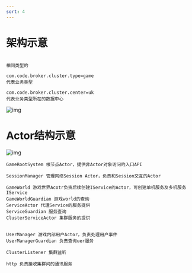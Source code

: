 ```yaml
---
sort: 4
---
```


# 架构示意

```集群结构示意

相同类型的

com.code.broker.cluster.type=game
代表业务类型

com.code.broker.cluster.center=uk
代表业务类型所在的数据中心

```

![img](/assets/images/framework.png)

# Actor结构示意

![img](/assets/images/actor_framework.png)

```
GameRootSystem 根节点Actor，提供非Actor对象访问的入口API

SessionManager 管理网络Session Actor，负责和Session交互的Actor

GameWorld 游戏世界Acotr负责后续创建IService的Actor，可创建单机服务及多机服务IService
GameWorldGuardian 游戏world的查询
ServiceActor 代理Service的服务提供
ServiceGuardian 服务查询
ClusterServiceActor 集群服务的提供


UserManager 游戏内部用户Actor，负责处理用户事件
UserManagerGuardian 负责查询uer服务

ClusterListener 集群监听

http 负责接收集群间的通讯服务

```